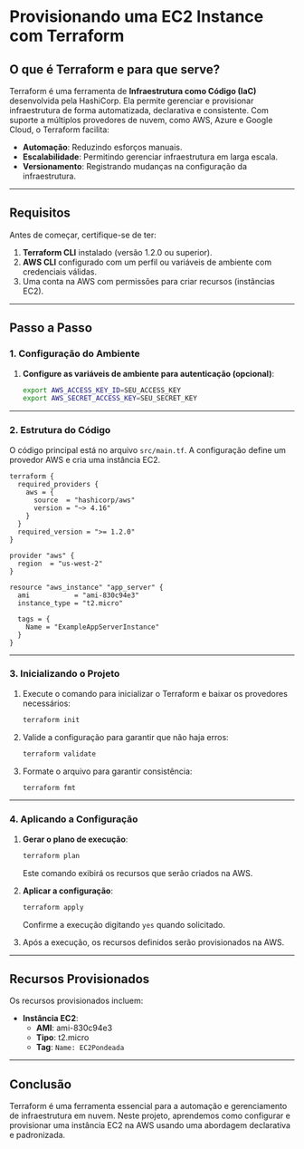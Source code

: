 # Provisionando uma EC2 Instance com Terraform

## O que é Terraform e para que serve?

Terraform é uma ferramenta de **Infraestrutura como Código (IaC)** desenvolvida pela HashiCorp. Ela permite gerenciar e provisionar infraestrutura de forma automatizada, declarativa e consistente. Com suporte a múltiplos provedores de nuvem, como AWS, Azure e Google Cloud, o Terraform facilita:

- **Automação**: Reduzindo esforços manuais.
- **Escalabilidade**: Permitindo gerenciar infraestrutura em larga escala.
- **Versionamento**: Registrando mudanças na configuração da infraestrutura.

---

## Requisitos

Antes de começar, certifique-se de ter:
1. **Terraform CLI** instalado (versão 1.2.0 ou superior).
2. **AWS CLI** configurado com um perfil ou variáveis de ambiente com credenciais válidas.
3. Uma conta na AWS com permissões para criar recursos (instâncias EC2).

---

## Passo a Passo

### 1. Configuração do Ambiente

1. **Configure as variáveis de ambiente para autenticação (opcional)**:
   ```bash
   export AWS_ACCESS_KEY_ID=SEU_ACCESS_KEY
   export AWS_SECRET_ACCESS_KEY=SEU_SECRET_KEY
   ```

---

### 2. Estrutura do Código
O código principal está no arquivo `src/main.tf`. A configuração define um provedor AWS e cria uma instância EC2.

```hcl
terraform {
  required_providers {
    aws = {
      source  = "hashicorp/aws"
      version = "~> 4.16"
    }
  }
  required_version = ">= 1.2.0"
}

provider "aws" {
  region  = "us-west-2"
}

resource "aws_instance" "app_server" {
  ami           = "ami-830c94e3"
  instance_type = "t2.micro"

  tags = {
    Name = "ExampleAppServerInstance"
  }
}
```

---

### 3. Inicializando o Projeto
1. Execute o comando para inicializar o Terraform e baixar os provedores necessários:
   ```bash
   terraform init
   ```

2. Valide a configuração para garantir que não haja erros:
   ```bash
   terraform validate
   ```

3. Formate o arquivo para garantir consistência:
   ```bash
   terraform fmt
   ```

---

### 4. Aplicando a Configuração
1. **Gerar o plano de execução**:
   ```bash
   terraform plan
   ```
   Este comando exibirá os recursos que serão criados na AWS.

2. **Aplicar a configuração**:
   ```bash
   terraform apply
   ```
   Confirme a execução digitando `yes` quando solicitado.

3. Após a execução, os recursos definidos serão provisionados na AWS.

---

## Recursos Provisionados

Os recursos provisionados incluem:

- **Instância EC2**:
  - **AMI**: ami-830c94e3
  - **Tipo**: t2.micro
  - **Tag**: `Name: EC2Pondeada`

---

## Conclusão

Terraform é uma ferramenta essencial para a automação e gerenciamento de infraestrutura em nuvem. Neste projeto, aprendemos como configurar e provisionar uma instância EC2 na AWS usando uma abordagem declarativa e padronizada. 
